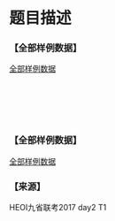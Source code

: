 # 题目描述


<h3>
【全部样例数据】
</h3>
<p>
<a class="ke-insertfile" href="/upload/file/20190312/20190312133316_35430.zip" target="_blank">全部样例数据</a> 
</p>
<p>
<img src="/upload/image/20190312/20190312132753_31307.jpg" alt=""/> 
</p>
<p>
<img src="/upload/image/20190312/20190312132813_48936.jpg" alt=""/> 
</p>
<p>
<img src="/upload/image/20190312/20190312132823_61266.jpg" alt=""/> 
</p>
<p>
<img src="/upload/image/20190312/20190312132848_68502.jpg" alt=""/> 
</p>
<p>
<img src="/upload/image/20190312/20190312132908_99127.jpg" alt=""/> 
</p>
<p>
<img src="/upload/image/20190312/20190312132920_22359.jpg" alt=""/> 
</p>
<h3>
【全部样例数据】
</h3>
<p>
<a class="ke-insertfile" href="/upload/file/20190312/20190312133316_35430.zip" target="_blank">全部样例数据</a> 
</p>
<h3>
【来源】
</h3>
<p>
HEOI九省联考2017 day2 T1
</p>
